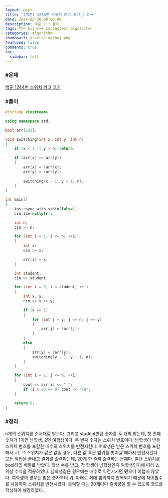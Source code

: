 ```yaml
---
layout: post
title: "[백준] 1244번 스위치 켜고 끄기 / C++"
date: 2024-05-30 00:00:00
description: 백준 C++ 풀이
tags: 백준 boj c++ codingtest algorithm
categories: algorithm
thumbnail: assets/img/boj.png
featured: false
comments: true
toc:
  sidebar: left
---
```


### #문제
[백준 1244번 스위치 켜고 끄기](https://www.acmicpc.net/problem/1244)

### #풀이
```c++
#include <iostream>

using namespace std;

bool arr[101];

void switching(int x, int y, int n)
{
	if (x < 1 || y > n) return;

	if (arr[x] == arr[y])
	{
		arr[x] = !arr[x];
		arr[y] = !arr[y];
		
		switching(x - 1, y + 1, n);
	}
}

int main()
{
	ios::sync_with_stdio(false);
	cin.tie(nullptr);

	int n;
	cin >> n;

	for (int i = 1; i <= n; ++i)
	{
		int x;
		cin >> x;

		arr[i] = x;
	}

	int student;
	cin >> student;

	for (int i = 0; i < student; ++i)
	{
		int x, y;
		cin >> x >> y;

		if (x == 1)
		{
			for (int j = y; j <= n; j += y)
			{
				arr[j] = !arr[j];
			}
		}
		else
		{
			arr[y] = !arr[y];
			switching(y - 1, y + 1, n);
		}
	}

	for (int i = 1; i <= n; ++i)
	{
		cout << arr[i] << " ";
		if (i % 20 == 0) cout << "\n";
	}

	return 0;
}

```

### #정리
n개의 스위치를 순서대로 받는다. 그리고 student만큼 숫자를 두 개씩 받는데, 첫 번째 숫자가 1이면 남학생, 2면 여학생이다. 두 번째 숫자는 스위치 번호이다. 남학생이 받은 스위치 번호를 포함한 배수의 스위치를 반전시킨다. 여학생은 받은 스위치 번호를 포함해서 +1, -1 스위치가 같은 값일 경우, 다른 값 혹은 범위를 벗어날 때까지 반전시킨다. 모든 작업을 끝내고 결과를 출력하는데, 20개 한 줄씩 출력하는 문제다. 일단 스위치를 bool타입 배열로 받았다. 학생 수를 받고, 각 학생이 남학생인지 여학생인지에 따라 스위칭 수식을 적용하였다. 남학생같은 경우에는 배수로 역전시키면 됐으니 어렵지 않았다. 여학생의 경우는 받은 숫자부터 위, 아래로 최대 범위까지 반복되기 때문에 재귀함수를 사용하여 스위치를 반전시켰다. 출력할 때는 20개마다 줄바꿈을 할 수 있도록 코드를 작성하여 해결하였다.